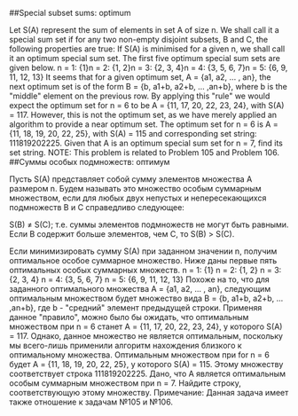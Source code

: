 ##Special subset sums: optimum

Let S(A) represent the sum of elements in set A of size n. We shall call it a special sum set if for any two non-empty disjoint subsets, B and C, the following properties are true:
If S(A) is minimised for a given n, we shall call it an optimum special sum set. The first five optimum special sum sets are given below.
n = 1: {1}n = 2: {1, 2}n = 3: {2, 3, 4}n = 4: {3, 5, 6, 7}n = 5: {6, 9, 11, 12, 13}
It seems that for a given optimum set, A = {a1, a2, ... , an}, the next optimum set is of the form B = {b, a1+b, a2+b, ... ,an+b}, where b is the "middle" element on the previous row.
By applying this "rule" we would expect the optimum set for n = 6 to be A = {11, 17, 20, 22, 23, 24}, with S(A) = 117. However, this is not the optimum set, as we have merely applied an algorithm to provide a near optimum set. The optimum set for n = 6 is A = {11, 18, 19, 20, 22, 25}, with S(A) = 115 and corresponding set string: 111819202225.
Given that A is an optimum special sum set for n = 7, find its set string.
NOTE: This problem is related to Problem 105 and Problem 106.
##Суммы особых подмножеств: оптимум

Пусть S(A) представляет собой сумму элементов множества А размером n. Будем называть это множество особым суммарным множеством, если для любых двух непустых и непересекающихся подмножеств B и C справедливо следующее:

S(B) ≠ S(C); т.е. суммы элементов подмножеств не могут быть равными.
Если B содержит больше элементов, чем C, то S(B) > S(C).

Если минимизировать сумму S(A) при заданном значении n, получим оптимальное особое суммарное множество. Ниже даны первые пять оптимальных особых суммарных множеств.
n = 1: {1}
n = 2: {1, 2}
n = 3: {2, 3, 4}
n = 4: {3, 5, 6, 7}
n = 5: {6, 9, 11, 12, 13}
Похоже на то, что для заданного оптимального множества A = {a1, a2, ... , an}, следующим оптимальным множеством будет множество вида B = {b, a1+b, a2+b, ... ,an+b}, где b - "средний" элемент предыдущей строки.
Применяя данное "правило", можно было бы ожидать, что оптимальным множеством при n = 6 станет A = {11, 17, 20, 22, 23, 24}, у которого S(A) = 117. Однако, данное множество не является оптимальным, поскольку мы всего-лишь применили алгоритм нахождения близкого к оптимальному множества. Оптимальным множеством при for n = 6 будет A = {11, 18, 19, 20, 22, 25}, у которого S(A) = 115. Этому множеству соответствует строка 111819202225.
Дано, что A является оптимальным особым суммарным множеством при n = 7. Найдите строку, соответствующую этому множеству.
Примечание: Данная задача имеет также отношение к задачам №105 и №106.
